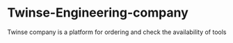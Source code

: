 # Twinse-Engineering-company
Twinse company is a platform for ordering and check the availability of tools
